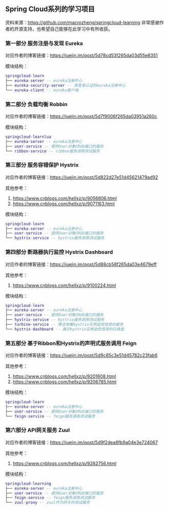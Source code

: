 ## Spring Cloud系列的学习项目
资料来源：https://github.com/macrozheng/springcloud-learning
非常感谢作者的开源支持，也希望自己能够在此学习中有所收获。

### 第一部分 服务注册与发现 Eureka
对应作者的博客链接：https://juejin.im/post/5d78cd53f265da03d55e8351

模块结构：
```lua
springcloud-learn
├── eureka-server -- eureka注册中心
├── eureka-security-server -- 带登录认证的eureka注册中心
└── eureka-client -- eureka客户端
```

### 第二部分 负载均衡 Robbin
对应作者的博客链接：https://juejin.im/post/5d7f9006f265da03951a260c

模块结构：
```lua
springcloud-learnlua
├── eureka-server -- eureka注册中心
├── user-service -- 提供User对象CRUD接口的服务
└── ribbon-service -- ribbon服务调用测试服务
```

### 第三部分 服务容错保护 Hystrix
对应作者的博客链接：https://juejin.im/post/5d822d27e51d45621479ad92

其他参考：
1. https://www.cnblogs.com/hellxz/p/9056806.html
2. https://www.cnblogs.com/hellxz/p/9071163.html

模块结构：
```lua
springcloud-learn
├── eureka-server -- eureka注册中心
├── user-service -- 提供User对象CRUD接口的服务
└── hystrix-service -- hystrix服务调用测试服务
```

### 第四部分 断路器执行监控 Hystrix Dashboard
对应作者的博客链接：https://juejin.im/post/5d88cb58f265da03e4679eff

其他参考：
1. https://www.cnblogs.com/hellxz/p/9100224.html

模块结构：
```lua
springcloud-learn
├── eureka-server -- eureka注册中心
├── user-service -- 提供User对象CRUD接口的服务
├── hystrix-service -- hystrix服务调用测试服务
├── turbine-service -- 聚合收集hystrix实例监控信息的服务
└── hystrix-dashboard -- 展示hystrix实例监控信息的仪表盘
```

### 第五部分 基于Ribbon和Hystrix的声明式服务调用 Feign
对应作者的博客链接：https://juejin.im/post/5d9c85c3e51d45782c23fab6

其他参考：
1. https://www.cnblogs.com/hellxz/p/9201608.html
2. https://www.cnblogs.com/hellxz/p/9206785.html

模块结构：
```lua
springcloud-learn
├── eureka-server -- eureka注册中心
├── user-service -- 提供User对象CRUD接口的服务
└── feign-service -- feign服务调用测试服务
```

### 第六部分 API网关服务 Zuul
对应作者的博客链接：https://juejin.im/post/5d9f2dea6fb9a04e3e724067

其他参考：
1. https://www.cnblogs.com/hellxz/p/9282756.html

模块结构：
```lua
springcloud-learning
├── eureka-server -- eureka注册中心
├── user-service -- 提供User对象CRUD接口的服务
├── feign-service -- feign服务调用测试服务
└── zuul-proxy -- zuul作为网关的测试服务
```